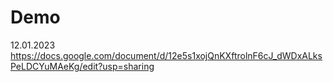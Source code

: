 # Demo
12.01.2023
https://docs.google.com/document/d/12e5s1xojQnKXftrolnF6cJ_dWDxALksPeLDCYuMAeKg/edit?usp=sharing
